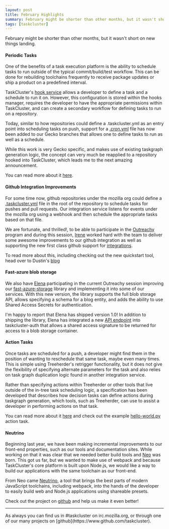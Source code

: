 ```yaml
---
layout: post
title: February Highlights
summary: February might be shorter than other months, but it wasn't short on new things landing.
tags: [taskcluster]
---
```


February might be shorter than other months, but it wasn't short on new things landing.

#### Periodic Tasks

One of the benefits of a task execution platform is the ability to schedule tasks to run
outside of the typical commit/build/test workflow.  This can be done for rebuilding toolchains
frequently to receive package updates or ship a product on a predefined interval.

TaskCluster's [hook service](https://tools.taskcluster.net/hooks/) allows a developer to define
a task and a schedule to run it on.  However, this configuration is stored within the hooks manager,
requires the developer to have the appropriate permissions within TaskCluster, and can create a secondary
workflow for defining tasks to run on a repository.

Today, similar to how repositories could define a .taskcluster.yml as an entry point into scheduling tasks on push, support for a [.cron.yml](https://dxr.mozilla.org/mozilla-central/source/.cron.yml)
file has now been added to our Gecko branches that allows one to define tasks to run as well as a schedule.

While this work is very Gecko specific, and makes use of existing taskgraph generation logic,
the concept can very much be reapplied to a repository hooked into TaskCluster, which leads me to the next
amazing announcement.

You can read more about it [here](https://gecko.readthedocs.io/en/latest/taskcluster/taskcluster/cron.html).

#### Github Integration Improvements

For some time now, github repositories under the mozilla org could define a [.taskcluster.yml](https://github.com/taskcluster/taskcluster-github/blob/master/.taskcluster.yml)
file in the root of the repository to schedule tasks for pushes and pull requests.  Our integration service
listens for events under the mozilla org using a webhook and then schedule the appropriate tasks based on that file.

We are fortunate, and thrilled!, to be able to participate in the [Outreachy](https://www.gnome.org/outreachy/) program and during this session, [Irene](https://github.com/owlishDeveloper) worked hard
with the team to deliver some awesome improvements to our github integration as well as supporting the new first class github support for [integrations](https://developer.github.com/early-access/integrations/).

To read more about this, including checking out the new quickstart tool, head over to Dustin's [blog](http://code.v.igoro.us/posts/2017/02/taskcluster-github-improvements.html)

#### Fast-azure blob storage

We also have [Elena](https://github.com/elenasolomon) participating in the current Outreachy session
improving our [fast-azure-storage](https://github.com/taskcluster/fast-azure-storage) library and implementing it into some of our services.  With this new version, the library supports
the full blob storage API, allows specifying a schema for a blog entity, and adds the ability to use Shared Access Secrets for authentication.

I'm happy to report that Elena has shipped version 1.0!  In addition to shipping the library, Elena has integrated
a new [API endpoint](https://github.com/taskcluster/taskcluster-auth/pull/94) into taskcluster-auth that allows a shared access signature to
be returned for access to a blob storage container.

#### Action Tasks

Once tasks are scheduled for a push, a developer might find them in the position of wanting to reschedule that same task, maybe even many times.  This is simple
using Treeherder's retrigger functionality, but it does not give the flexibility of specifying alternate parameters for the task and also relies on task graph
duplication logic found in another integration service.

Rather than specifying actions within Treeherder or other tools that live outside of the in-tree task scheduling logic, a specification has been
developed that describes how decision tasks can define actions during taskgraph generation, which tools, such as Treeherder, can use to assist a developer in performing actions
on that task.

You can read more about it [here](http://gecko.readthedocs.io/en/latest/taskcluster/taskcluster/in-tree-actions.html) and check out the example [hello-world.py](https://dxr.mozilla.org/mozilla-central/source/taskcluster/actions/hello-action.py) action task.

#### Neutrino

Beginning last year, we have been making incremental improvements to our front-end properties, such as our tools and documentation sites.  While working on that
it was clear that we needed better build tools and [Neo](https://blog.eliperelman.com/neo-8bf3d7325f7#.t7y6mp4dc) was born.  This got us far, but we wanted to make
use of webpack and because TaskCluster's core platform is built upon Node.js, we would like a way to build our applications with the same toolchain as our front-end.

From Neo came [Neutrino](https://hacks.mozilla.org/2017/02/using-neutrino-for-modern-javascript-development/), a tool that brings the best parts of modern
JavaScript toolchains, including webpack, into the hands of the developer to easily build web and Node.js applications using shareable presets.

Check out the project on [github](https://github.com/mozilla-neutrino/neutrino-dev) and help us make it even better!

<hr>
As always you can find us in #taskcluster on irc.mozilla.org, or through one of our many projects on [github](https://www.github.com/taskcluster).
